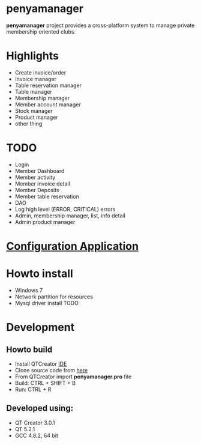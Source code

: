 penyamanager
============

**penyamanager** project provides a cross-platform system to manage private membership oriented clubs.

# Highlights
* Create invoice/order
* Invoice manager
* Table reservation manager
* Table manager
* Membership manager
* Member account manager
* Stock manager
* Product manager
* other thing

# TODO
* Login
* Member Dashboard
* Member activity
* Member invoice detail
* Member Deposits
* Member table reservation
* DAO
* Log high level (ERROR, CRITICAL) errors
* Admin, membership manager, list, info detail
* Admin product manager

# [Configuration Application](ConfApp.md)

# Howto install
* Windows 7
* Network partition for resources
* Mysql driver install
TODO

# Development

## Howto build
* Install QTCreator [IDE](https://qt-project.org/downloads)
* Clone source code from [here](https://github.com/eguzki/penyamanager)
* From QTCreator import **penyamanager.pro** file
* Build: CTRL + SHIFT + B
* Run: CTRL + R

## Developed using:
* QT Creator 3.0.1
* QT 5.2.1
* GCC 4.8.2, 64 bit
